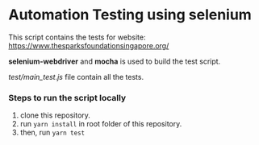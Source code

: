 # Automation Testing using selenium

This script contains the tests for website: https://www.thesparksfoundationsingapore.org/

**selenium-webdriver** and **mocha** is used to build the test script.

_test/main_test.js_ file contain all the tests.

### Steps to run the script locally
1. clone this repository.
2. run `yarn install`  in root folder of this repository.
3. then, run `yarn test` 
